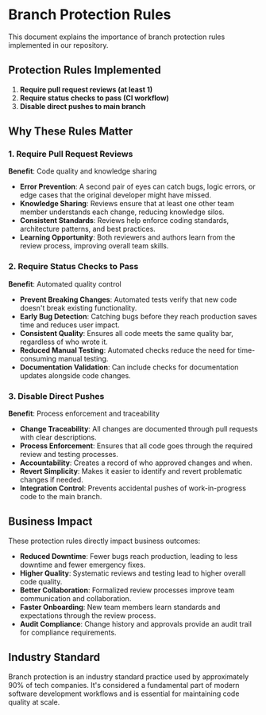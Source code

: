 # Branch Protection Rules

This document explains the importance of branch protection rules implemented in our repository.

## Protection Rules Implemented

1. **Require pull request reviews (at least 1)**
2. **Require status checks to pass (CI workflow)**
3. **Disable direct pushes to main branch**

## Why These Rules Matter

### 1. Require Pull Request Reviews

**Benefit**: Code quality and knowledge sharing

- **Error Prevention**: A second pair of eyes can catch bugs, logic errors, or edge cases that the original developer might have missed.
- **Knowledge Sharing**: Reviews ensure that at least one other team member understands each change, reducing knowledge silos.
- **Consistent Standards**: Reviews help enforce coding standards, architecture patterns, and best practices.
- **Learning Opportunity**: Both reviewers and authors learn from the review process, improving overall team skills.

### 2. Require Status Checks to Pass

**Benefit**: Automated quality control

- **Prevent Breaking Changes**: Automated tests verify that new code doesn't break existing functionality.
- **Early Bug Detection**: Catching bugs before they reach production saves time and reduces user impact.
- **Consistent Quality**: Ensures all code meets the same quality bar, regardless of who wrote it.
- **Reduced Manual Testing**: Automated checks reduce the need for time-consuming manual testing.
- **Documentation Validation**: Can include checks for documentation updates alongside code changes.

### 3. Disable Direct Pushes

**Benefit**: Process enforcement and traceability

- **Change Traceability**: All changes are documented through pull requests with clear descriptions.
- **Process Enforcement**: Ensures that all code goes through the required review and testing processes.
- **Accountability**: Creates a record of who approved changes and when.
- **Revert Simplicity**: Makes it easier to identify and revert problematic changes if needed.
- **Integration Control**: Prevents accidental pushes of work-in-progress code to the main branch.

## Business Impact

These protection rules directly impact business outcomes:

- **Reduced Downtime**: Fewer bugs reach production, leading to less downtime and fewer emergency fixes.
- **Higher Quality**: Systematic reviews and testing lead to higher overall code quality.
- **Better Collaboration**: Formalized review processes improve team communication and collaboration.
- **Faster Onboarding**: New team members learn standards and expectations through the review process.
- **Audit Compliance**: Change history and approvals provide an audit trail for compliance requirements.

## Industry Standard

Branch protection is an industry standard practice used by approximately 90% of tech companies. It's considered a fundamental part of modern software development workflows and is essential for maintaining code quality at scale.
